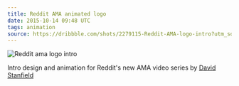 ```yaml
---
title: Reddit AMA animated logo
date: 2015-10-14 09:48 UTC
tags: animation
source: https://dribbble.com/shots/2279115-Reddit-AMA-logo-intro?utm_source=uiGIFs&utm_campaign=472e5ab707-Inbox_Pixels_Issue_38&utm_medium=email&utm_term=0_30952f7950-472e5ab707-263248785
---
```


![Reddit ama logo intro](/notes/2015-10-14-reddit-ama-animated-logo/reddit-ama-logointro-10s_1.gif)

Intro design and animation for Reddit's new AMA video series by [David Stanfield](https://dribbble.com/DavidBStanfield)
